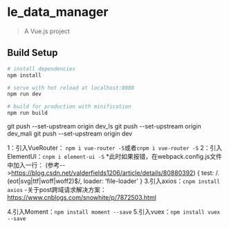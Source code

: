 # le_data_manager

> A Vue.js project

## Build Setup

``` bash
# install dependencies
npm install

# serve with hot reload at localhost:8080
npm run dev

# build for production with minification
npm run build
```

git push --set-upstream origin dev_ls
git push --set-upstream origin dev_mali
git push --set-upstream origin dev

1：引入VueRouter： `npm i vue-router -S`或者`cnpm i vue-router -S`
2：引入ElementUI：`cnpm i element-ui -S`
  *此时如果报错，在webpack.config.js文件中加入一行：
  (参考-->https://blog.csdn.net/valderfields1206/article/details/80880392)
      {
        test: /\.(eot|svg|ttf|woff|woff2)$/,
        loader: 'file-loader'
      }
3.引入axios：`cnpm install axios`
  -关于post跨域请求解决方案：https://www.cnblogs.com/snowhite/p/7872503.html

4.引入Moment：`npm install moment --save`
5.引入vuex：`npm install vuex --save`